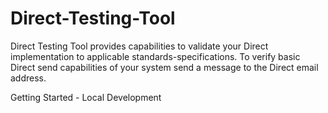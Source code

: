 # Direct-Testing-Tool
Direct Testing Tool provides capabilities to validate your Direct implementation to applicable standards-specifications. To verify basic Direct send capabilities of your system send a message to the Direct email address.

Getting Started - Local Development
